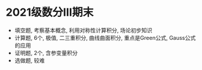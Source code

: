 # 2021级数分Ⅲ期末

* 填空题, 考察基本概念, 利用对称性计算积分, 场论初步知识
* 计算题, 6个, 极值, 二三重积分, 曲线曲面积分, 重点是Green公式, Gauss公式的应用
* 证明题, 2个, 含参变量积分
* 选做题, 较难